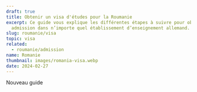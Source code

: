 ```yaml
---
draft: true
title: Obtenir un visa d'études pour la Roumanie
excerpt: Ce guide vous explique les différentes étapes à suivre pour obtenir une
  admission dans n’importe quel établissement d’enseignement allemand.
slug: roumanie/visa
topic: visa
related:
  - roumanie/admission
name: Romanie
thumbnail: images/romania-visa.webp
date: 2024-02-27
---
```

Nouveau guide